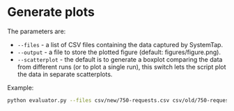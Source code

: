 # Generate plots

The parameters are:

- `--files` - a list of CSV files containing the data captured by SystemTap.
- `--output` - a file to store the plotted figure (default: figures/figure.png).
- `--scatterplot` - the default is to generate a boxplot comparing the data from different runs (or to plot a single run), this switch lets the script plot the data in separate scatterplots.

Example:

```bash
python evaluator.py --files csv/new/750-requests.csv csv/old/750-requests.csv --output figures/10-requests.png
```
